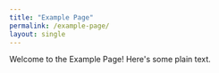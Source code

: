 ```yaml
---
title: "Example Page"
permalink: /example-page/
layout: single
---
```


Welcome to the Example Page! Here's some plain text.